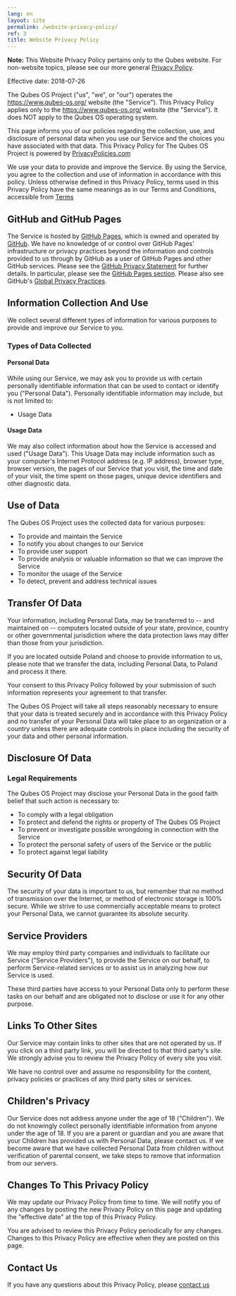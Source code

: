 ```yaml
---
lang: en
layout: site
permalink: /website-privacy-policy/
ref: 3
title: Website Privacy Policy
---
```


<div class="alert alert-info" role="alert">
  <i class="fa fa-info-circle"></i>
  <b>Note:</b> This Website Privacy Policy pertains only to the Qubes website. For non-website topics, please see our more general <a href="/privacy/">Privacy Policy</a>.
</div>

Effective date: 2018-07-26

The Qubes OS Project ("us", "we", or "our") operates the <https://www.qubes-os.org/> website (the "Service"). This Privacy Policy applies only to the <https://www.qubes-os.org/> website (the "Service"). It does NOT apply to the Qubes OS operating system.

This page informs you of our policies regarding the collection, use, and disclosure of personal data when you use our Service and the choices you have associated with that data. This Privacy Policy for The Qubes OS Project is powered by [PrivacyPolicies.com](https://privacypolicies.com/free-privacy-policy-generator/)

We use your data to provide and improve the Service. By using the Service, you agree to the collection and use of information in accordance with this policy. Unless otherwise defined in this Privacy Policy, terms used in this Privacy Policy have the same meanings as in our Terms and Conditions, accessible from [Terms](https://www.qubes-os.org/terms/)

## GitHub and GitHub Pages

The Service is hosted by [GitHub Pages](https://pages.github.com/), which is owned and operated by [GitHub](https://github.com/). We have no knowledge of or control over GitHub Pages' infrastructure or privacy practices beyond the information and controls provided to us through by GitHub as a user of GitHub Pages and other GitHub services. Please see the [GitHub Privacy Statement](https://docs.github.com/en/github/site-policy/github-privacy-statement) for further details. In particular, please see the [GitHub Pages section](https://docs.github.com/en/github/site-policy/github-privacy-statement#github-pages). Please also see GitHub's [Global Privacy Practices](https://docs.github.com/en/github/site-policy/global-privacy-practices).

## Information Collection And Use

We collect several different types of information for various purposes to provide and improve our Service to you.

### Types of Data Collected

#### Personal Data

While using our Service, we may ask you to provide us with certain personally identifiable information that can be used to contact or identify you ("Personal Data"). Personally identifiable information may include, but is not limited to:

* Usage Data

#### Usage Data

We may also collect information about how the Service is accessed and used ("Usage Data"). This Usage Data may include information such as your computer's Internet Protocol address (e.g. IP address), browser type, browser version, the pages of our Service that you visit, the time and date of your visit, the time spent on those pages, unique device identifiers and other diagnostic data.

## Use of Data

The Qubes OS Project uses the collected data for various purposes:

* To provide and maintain the Service
* To notify you about changes to our Service
* To provide user support
* To provide analysis or valuable information so that we can improve the Service
* To monitor the usage of the Service
* To detect, prevent and address technical issues

## Transfer Of Data

Your information, including Personal Data, may be transferred to -- and maintained on -- computers located outside of your state, province, country or other governmental jurisdiction where the data protection laws may differ than those from your jurisdiction.

If you are located outside Poland and choose to provide information to us, please note that we transfer the data, including Personal Data, to Poland and process it there.

Your consent to this Privacy Policy followed by your submission of such information represents your agreement to that transfer.

The Qubes OS Project will take all steps reasonably necessary to ensure that your data is treated securely and in accordance with this Privacy Policy and no transfer of your Personal Data will take place to an organization or a country unless there are adequate controls in place including the security of your data and other personal information.

## Disclosure Of Data

### Legal Requirements

The Qubes OS Project may disclose your Personal Data in the good faith belief that such action is necessary to:

* To comply with a legal obligation
* To protect and defend the rights or property of The Qubes OS Project
* To prevent or investigate possible wrongdoing in connection with the Service
* To protect the personal safety of users of the Service or the public
* To protect against legal liability

## Security Of Data

The security of your data is important to us, but remember that no method of transmission over the Internet, or method of electronic storage is 100% secure. While we strive to use commercially acceptable means to protect your Personal Data, we cannot guarantee its absolute security.

## Service Providers

We may employ third party companies and individuals to facilitate our Service ("Service Providers"), to provide the Service on our behalf, to perform Service-related services or to assist us in analyzing how our Service is used.

These third parties have access to your Personal Data only to perform these tasks on our behalf and are obligated not to disclose or use it for any other purpose.

## Links To Other Sites

Our Service may contain links to other sites that are not operated by us. If you click on a third party link, you will be directed to that third party's site. We strongly advise you to review the Privacy Policy of every site you visit.

We have no control over and assume no responsibility for the content, privacy policies or practices of any third party sites or services.

## Children's Privacy

Our Service does not address anyone under the age of 18 ("Children").
We do not knowingly collect personally identifiable information from anyone under the age of 18. If you are a parent or guardian and you are aware that your Children has provided us with Personal Data, please contact us. If we become aware that we have collected Personal Data from children without verification of parental consent, we take steps to remove that information from our servers.

## Changes To This Privacy Policy

We may update our Privacy Policy from time to time. We will notify you of any changes by posting the new Privacy Policy on this page and updating the "effective date" at the top of this Privacy Policy.

You are advised to review this Privacy Policy periodically for any changes. Changes to this Privacy Policy are effective when they are posted on this page.

## Contact Us

If you have any questions about this Privacy Policy, please [contact us](https://www.qubes-os.org/doc/issue-tracking/)
